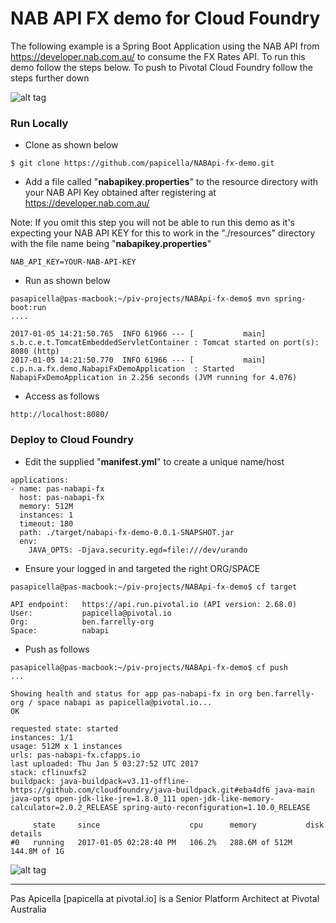 <h1> NAB API FX demo for Cloud Foundry </h1>

The following example is a Spring Boot Application using the NAB API from https://developer.nab.com.au/ to consume the FX Rates API. To run this 
demo follow the steps below. To push to Pivotal Cloud Foundry follow the steps further down

![alt tag](https://dl.dropboxusercontent.com/u/15829935/platform-demos/images/piv-nabapi-1.png)

<h3> Run Locally </h3>

- Clone as shown below

```
$ git clone https://github.com/papicella/NABApi-fx-demo.git
```

- Add a file called "**nabapikey.properties**" to the resource directory with your NAB API Key obtained after registering 
at https://developer.nab.com.au/

Note: If you omit this step you will not be able to run this demo as it's expecting your NAB API KEY for this to work
in the "./resources" directory with the file name being "**nabapikey.properties**"

```
NAB_API_KEY=YOUR-NAB-API-KEY
```

- Run as shown below

```
pasapicella@pas-macbook:~/piv-projects/NABApi-fx-demo$ mvn spring-boot:run
....

2017-01-05 14:21:50.765  INFO 61966 --- [           main] s.b.c.e.t.TomcatEmbeddedServletContainer : Tomcat started on port(s): 8080 (http)
2017-01-05 14:21:50.770  INFO 61966 --- [           main] c.p.n.a.fx.demo.NabapiFxDemoApplication  : Started NabapiFxDemoApplication in 2.256 seconds (JVM running for 4.076)

```

- Access as follows

```
http://localhost:8080/
```

<h3> Deploy to Cloud Foundry </h3>

- Edit the supplied "**manifest.yml**" to create a unique name/host 

```
applications:
- name: pas-nabapi-fx
  host: pas-nabapi-fx
  memory: 512M
  instances: 1
  timeout: 180
  path: ./target/nabapi-fx-demo-0.0.1-SNAPSHOT.jar
  env:
    JAVA_OPTS: -Djava.security.egd=file:///dev/urando
```

- Ensure your logged in and targeted the right ORG/SPACE

```
pasapicella@pas-macbook:~/piv-projects/NABApi-fx-demo$ cf target

API endpoint:   https://api.run.pivotal.io (API version: 2.68.0)
User:           papicella@pivotal.io
Org:            ben.farrelly-org
Space:          nabapi
```

- Push as follows

```
pasapicella@pas-macbook:~/piv-projects/NABApi-fx-demo$ cf push
...

Showing health and status for app pas-nabapi-fx in org ben.farrelly-org / space nabapi as papicella@pivotal.io...
OK

requested state: started
instances: 1/1
usage: 512M x 1 instances
urls: pas-nabapi-fx.cfapps.io
last uploaded: Thu Jan 5 03:27:52 UTC 2017
stack: cflinuxfs2
buildpack: java-buildpack=v3.11-offline-https://github.com/cloudfoundry/java-buildpack.git#eba4df6 java-main java-opts open-jdk-like-jre=1.8.0_111 open-jdk-like-memory-calculator=2.0.2_RELEASE spring-auto-reconfiguration=1.10.0_RELEASE

     state     since                    cpu      memory           disk           details
#0   running   2017-01-05 02:28:40 PM   106.2%   288.6M of 512M   144.8M of 1G
```

![alt tag](https://dl.dropboxusercontent.com/u/15829935/platform-demos/images/piv-nabapi-2.png)

<hr />
Pas Apicella [papicella at pivotal.io] is a Senior Platform Architect at Pivotal Australia 
